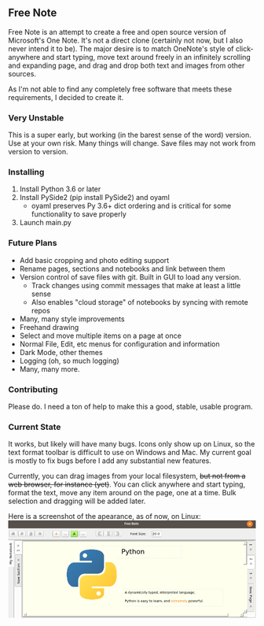 ## Free Note

Free Note is an attempt to create a free and open source version of Microsoft's One Note. 
It's not a direct clone (certainly not now, but I also never intend it to be).
The major desire is to match OneNote's style of click-anywhere and start typing, move text around freely
in an infinitely scrolling and expanding page, and drag and drop both text and images from other sources.

As I'm not able to find any completely free software that meets these requirements, I decided to create it.

### Very Unstable

This is a super early, but working (in the barest sense of the word) version. Use at your own risk. Many things will change.
Save files may not work from version to version.

### Installing

1. Install Python 3.6 or later
2. Install PySide2 (pip install PySide2) and oyaml
    - oyaml preserves Py 3.6+ dict ordering and is critical for some functionality to save properly
3. Launch main.py

### Future Plans

- Add basic cropping and photo editing support
- Rename pages, sections and notebooks and link between them
- Version control of save files with git. Built in GUI to load any version.
  - Track changes using commit messages that make at least a little sense
  - Also enables "cloud storage" of notebooks by syncing with remote repos
- Many, many style improvements
- Freehand drawing
- Select and move multiple items on a page at once
- Normal File, Edit, etc menus for configuration and information
- Dark Mode, other themes
- Logging (oh, so much logging)
- Many, many more.

### Contributing

Please do. I need a ton of help to make this a good, stable, usable program. 

### Current State

It works, but likely will have many bugs. Icons only show up on Linux, so the text format toolbar is difficult to 
use on Windows and Mac. My current goal is mostly to fix bugs before I add any substantial new features.

Currently, you can drag images from your local filesystem, ~~but not from a web browser, for instance (yet)~~.
You can click anywhere and start typing, format the text, move any item around on the page, one at a time. 
Bulk selection and dragging will be added later.

Here is a screenshot of the apearance, as of now, on Linux:
![Linux Screenshot](screenshots/freenote_ss.png)